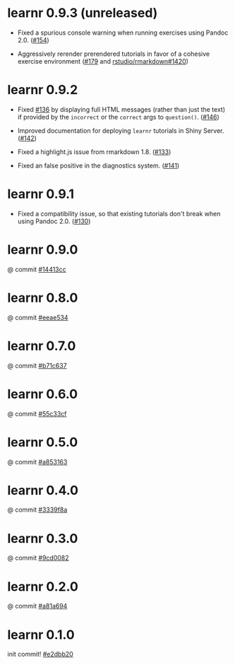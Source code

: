 learnr 0.9.3 (unreleased)
===========

* Fixed a spurious console warning when running exercises using Pandoc 2.0. ([#154](https://github.com/rstudio/learnr/issues/154))

* Aggressively rerender prerendered tutorials in favor of a cohesive exercise environment ([#179](https://github.com/rstudio/learnr/pull/179) and [rstudio/rmarkdown#1420](https://github.com/rstudio/rmarkdown/pull/1420))


learnr 0.9.2
===========

* Fixed [#136](https://github.com/rstudio/learnr/issues/136) by displaying full HTML messages (rather than just the text) if provided by the `incorrect` or the `correct` args to `question()`. ([#146](https://github.com/rstudio/learnr/pull/146))

* Improved documentation for deploying `learnr` tutorials in Shiny Server. ([#142](https://github.com/rstudio/learnr/issues/142))

* Fixed a highlight.js issue from rmarkdown 1.8. ([#133](https://github.com/rstudio/learnr/issues/133))

* Fixed an false positive in the diagnostics system. ([#141](https://github.com/rstudio/learnr/issues/141))

learnr 0.9.1
===========

* Fixed a compatibility issue, so that existing tutorials don't break when using Pandoc 2.0. ([#130](https://github.com/rstudio/learnr/pull/130))

learnr 0.9.0
===========

@ commit [#14413cc](https://github.com/rstudio/learnr/commit/14413cc7ea20fa3b5938b29fab2b01282e6f0c1f)

learnr 0.8.0
===========

@ commit [#eeae534](https://github.com/rstudio/learnr/commit/eeae534fa792dcd369075a90b59b042ad26f945f)

learnr 0.7.0
===========

@ commit [#b71c637](https://github.com/rstudio/learnr/commit/b71c637cb0b1e0cb817e8e0c2fa56a4fcabd58dd)

learnr 0.6.0
===========

@ commit [#55c33cf](https://github.com/rstudio/learnr/commit/55c33cf616d3259c508ae234d301964c599a3039)

learnr 0.5.0
===========

@ commit [#a853163](https://github.com/rstudio/learnr/commit/a8531633f38c13333da6e1c76c6cb6c720e299dd)

learnr 0.4.0
===========

@ commit [#3339f8a](https://github.com/rstudio/learnr/commit/3339f8aaa2d0402622b1881aa42fcc78ea87db51)

learnr 0.3.0
===========

@ commit [#9cd0082](https://github.com/rstudio/learnr/commit/9cd00828bfa2429d88ad9efdbd51ad8475a6efb2)

learnr 0.2.0
===========

@ commit [#a81a694](https://github.com/rstudio/learnr/commit/a81a69498823d860f54c153128719e280de3d831)

learnr 0.1.0
===========

init commit! [#e2dbb20](https://github.com/rstudio/learnr/commit/e2dbb20d8fb7208cffcb339ea0fc5a8c9c45adb5)
